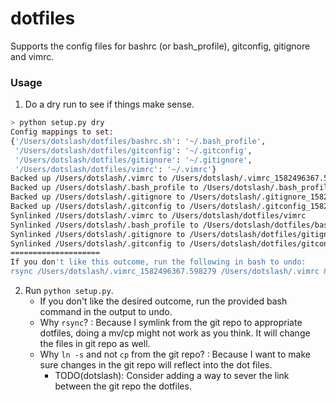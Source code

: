 # dotfiles
Supports the config files for bashrc (or bash_profile), gitconfig, gitignore and vimrc.

### Usage

1. Do a dry run to see if things make sense. 
```sh
> python setup.py dry
Config mappings to set:
{'/Users/dotslash/dotfiles/bashrc.sh': '~/.bash_profile',
 '/Users/dotslash/dotfiles/gitconfig': '~/.gitconfig',
 '/Users/dotslash/dotfiles/gitignore': '~/.gitignore',
 '/Users/dotslash/dotfiles/vimrc': '~/.vimrc'}
Backed up /Users/dotslash/.vimrc to /Users/dotslash/.vimrc_1582496367.598279
Backed up /Users/dotslash/.bash_profile to /Users/dotslash/.bash_profile_1582496367.598279
Backed up /Users/dotslash/.gitignore to /Users/dotslash/.gitignore_1582496367.598279
Backed up /Users/dotslash/.gitconfig to /Users/dotslash/.gitconfig_1582496367.598279
Synlinked /Users/dotslash/.vimrc to /Users/dotslash/dotfiles/vimrc
Synlinked /Users/dotslash/.bash_profile to /Users/dotslash/dotfiles/bashrc.sh
Synlinked /Users/dotslash/.gitignore to /Users/dotslash/dotfiles/gitignore
Synlinked /Users/dotslash/.gitconfig to /Users/dotslash/dotfiles/gitconfig
====================
If you don't like this outcome, run the following in bash to undo:
rsync /Users/dotslash/.vimrc_1582496367.598279 /Users/dotslash/.vimrc && rsync /Users/dotslash/.bash_profile_1582496367.598279 /Users/dotslash/.bash_profile && rsync /Users/dotslash/.gitignore_1582496367.598279 /Users/dotslash/.gitignore && rsync /Users/dotslash/.gitconfig_1582496367.598279 /Users/dotslash/.gitconfig
```
2. Run `python setup.py`. 
   - If you don't like the desired outcome, run the provided bash command in the output to undo. 
   - Why `rsync`? : Because I symlink from the git repo to appropriate dotfiles, doing a mv/cp might not work as you think. It will change the files in git repo as well.
   - Why `ln -s` and not `cp` from the git repo? : Because I want to make sure changes in the git repo will reflect into the dot files.
     - TODO(dotslash): Consider adding a way to sever the link between the git repo the dotfiles.
